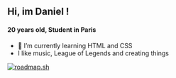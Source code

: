 ## Hi, im Daniel !
#### 20 years old, Student in Paris

- 🌱 I’m currently learning HTML and CSS
- I like music, League of Legends and creating things
  
[![roadmap.sh](https://roadmap.sh/card/wide/67e7b7d908b58aed6c7972fd?variant=dark)](https://roadmap.sh)

<!--
**dntbstck/dntbstck** is a ✨ _special_ ✨ repository because its `README.md` (this file) appears on your GitHub profile.

Here are some ideas to get you started:

- 🔭 I’m currently working on ...
- 🌱 I’m currently learning ...
- 👯 I’m looking to collaborate on ...
- 🤔 I’m looking for help with ...
- 💬 Ask me about ...
- 📫 How to reach me: ...
- 😄 Pronouns: ...
- ⚡ Fun fact: ...
-->

